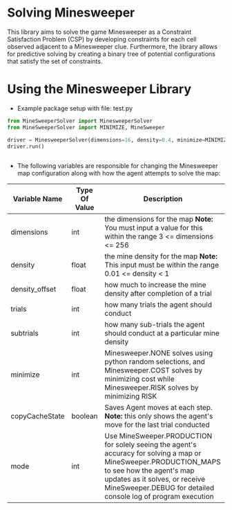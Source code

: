 # Solving Minesweeper 
This library aims to solve the game Minesweeper as a Constraint Satisfaction Problem (CSP) by developing constraints for each cell observed adjacent to a Minesweeper clue. Furthermore, the library allows for predictive solving by creating a binary tree of potential configurations that satisfy the set of constraints.

# Using the Minesweeper Library
* Example package setup with file: test.py
```python
from MineSweeperSolver import MinesweeperSolver
from MineSweeperSolver import MINIMIZE, MineSweeper

driver = MinesweeperSolver(dimensions=16, density=0.4, minimize=MINIMIZE.COST, mode=MineSweeper.PRODUCTION_MAPS)
driver.run()
	
```
- The following variables are responsible for changing the Minesweeper map configuration along with how the agent attempts to solve the map:

| Variable Name | Type Of Value | Description
|-------------|----------|------------------------------------------------------------------------------------------|
| dimensions | int | the dimensions for the map **Note:** You must input a value for this within the range 3 <= dimensions <= 256 |
| density | float | the mine density for the map **Note:** This input must be within the range 0.01 <= density < 1 |
| density_offset | float | how much to increase the mine density after completion of a trial |
| trials | int | how many trials the agent should conduct |
| subtrials | int | how many sub-trials the agent should conduct at a particular mine density|
| minimize | int | Minesweeper.NONE solves using python random selections, and Minesweeper.COST solves by minimizing cost while Minesweeper.RISK solves by minimizing  RISK |
| copyCacheState | boolean | Saves Agent moves at each step. **Note:** this only shows the agent's move for the last trial conducted|
| mode | int | Use MineSweeper.PRODUCTION for solely seeing the agent's accuracy for solving a map or MineSweeper.PRODUCTION_MAPS to see how the agent's map updates as it solves, or receive MineSweeper.DEBUG for detailed console log of program execution|
